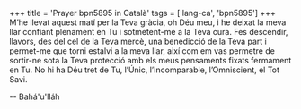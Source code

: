 +++
title = 'Prayer bpn5895 in Català'
tags = ['lang-ca', 'bpn5895']
+++
M’he llevat aquest matí per la Teva gràcia, oh Déu meu, i he deixat la meva llar confiant plenament en Tu i sotmetent-me a la Teva cura. Fes descendir, llavors, des del cel de la Teva mercè, una benedicció de la Teva part i permet-me que torni estalvi a la meva llar, així com em vas permetre de sortir-ne sota la Teva protecció amb els meus pensaments fixats fermament en Tu.
No hi ha Déu tret de Tu, l’Únic, l’Incomparable, l’Omniscient, el Tot Savi.

-- Bahá'u'lláh
